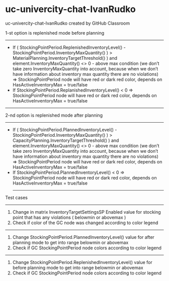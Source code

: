 # uc-univercity-chat-IvanRudko
uc-univercity-chat-IvanRudko created by GitHub Classroom

1-st option is replenished mode before planning
***
* If ( StockingPointPeriod.ReplenishedInventoryLevel() - StockingPointPeriod.InventoryMaxQuantity() ) > MaterialPlanning.InventoryTargetThreshold() ) and element.InventoryMaxQuantity() <> 0 - above max condition (we don’t take zero InventoryMaxQuantity into account, because when we don’t have information about inventory max quantity there are no violations) => StockingPointPeriod node will have red or dark red color, depends on HasActiveInventoryMax = true/false
* If StockingPointPeriod.ReplanishedInventoryLevel() < 0 => StockingPointPeriod node will have red or dark red color, depends on HasActiveInventoryMax = true/false
***
2-nd option is replenished mode after planning
***
* If ( StockingPointPeriod.PlannedInventoryLevel() - StockingPointPeriod.InventoryMaxQuantity() ) >               CapacityPlanning.InventoryTargetThreshold() ) and element.InventoryMaxQuantity() <> 0 - above max condition (we don’t take zero InventoryMaxQuantity into account, because when we don’t have information about inventory max quantity there are no violations) => StockingPointPeriod node will have red or dark red color, depends on HasActiveInventoryMax = true/false
* If StockingPointPeriod.PlannedInventoryLevel() < 0 => StockingPointPeriod node will have red or dark red color, depends on  HasActiveInventoryMax = true/false
  ***
Test cases
***
1) Change in matrix InventoryTargetSettingsSP Enabled value for stocking point that has any violations
( belowmin or abovemax )
2) Check if color of the GC node was changed according to color legend
***
1) Change StockingPointPeriod.PlannedInventoryLevel() value for after planning mode to get into range belowmin or abovemax
2) Check if GC StockingPointPeriod node colors according to color legend
***
1) Change StockingPointPeriod.ReplenishedInventoryLevel() value for before planning mode to get into range belowmin or abovemax
2) Check if GC StockingPointPeriod node colors according to color legend
